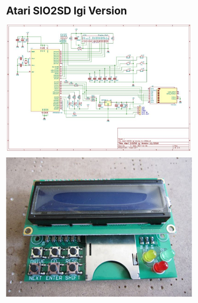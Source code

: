 # Atari SIO2SD Igi Version
![SIO2SD Igi Version schema](Hardware/SIO2SD_Igi_Version_schema.jpg "SIO2SD Igi Version schema")

![Atari SIO2SD front](Fotky_DPS_v1/SIO2SD_front.JPG "Atari SIO2SD front")
